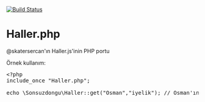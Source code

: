 [![Build Status](https://travis-ci.org/sonsuzdongu/Haller.php.png?branch=master)](https://travis-ci.org/sonsuzdongu/Haller.php)

Haller.php
==========

@skatersercan'ın Haller.js'inin PHP portu

Örnek kullanım:
<pre>
&lt;?php
include_once "Haller.php";

echo \Sonsuzdongu\Haller::get("Osman","iyelik"); // Osman'ın
</pre>
